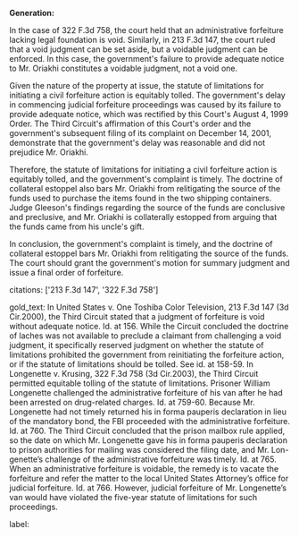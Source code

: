**Generation:**


In the case of 322 F.3d 758, the court held that an administrative forfeiture lacking legal foundation is void. Similarly, in 213 F.3d 147, the court ruled that a void judgment can be set aside, but a voidable judgment can be enforced. In this case, the government's failure to provide adequate notice to Mr. Oriakhi constitutes a voidable judgment, not a void one.

Given the nature of the property at issue, the statute of limitations for initiating a civil forfeiture action is equitably tolled. The government's delay in commencing judicial forfeiture proceedings was caused by its failure to provide adequate notice, which was rectified by this Court's August 4, 1999 Order. The Third Circuit's affirmation of this Court's order and the government's subsequent filing of its complaint on December 14, 2001, demonstrate that the government's delay was reasonable and did not prejudice Mr. Oriakhi.

Therefore, the statute of limitations for initiating a civil forfeiture action is equitably tolled, and the government's complaint is timely. The doctrine of collateral estoppel also bars Mr. Oriakhi from relitigating the source of the funds used to purchase the items found in the two shipping containers. Judge Gleeson's findings regarding the source of the funds are conclusive and preclusive, and Mr. Oriakhi is collaterally estopped from arguing that the funds came from his uncle's gift.

In conclusion, the government's complaint is timely, and the doctrine of collateral estoppel bars Mr. Oriakhi from relitigating the source of the funds. The court should grant the government's motion for summary judgment and issue a final order of forfeiture.

citations: ['213 F.3d 147', '322 F.3d 758']

gold_text: In United States v. One Toshiba Color Television, 213 F.3d 147 (3d Cir.2000), the Third Circuit stated that a judgment of forfeiture is void without adequate notice. Id. at 156. While the Circuit concluded the doctrine of laches was not available to preclude a claimant from challenging a void judgment, it specifically reserved judgment on whether the statute of limitations prohibited the government from reinitiating the forfeiture action, or if the statute of limitations should be tolled. See id. at 158-59. In Longenette v. Krusing, 322 F.3d 758 (3d Cir.2003), the Third Circuit permitted equitable tolling of the statute of limitations. Prisoner William Longenette challenged the administrative forfeiture of his van after he had been arrested on drug-related charges. Id. at 759-60. Because Mr. Longenette had not timely returned his in forma pauperis declaration in lieu of the mandatory bond, the FBI proceeded with the administrative forfeiture. Id. at 760. The Third Circuit concluded that the prison mailbox rule applied, so the date on which Mr. Longenette gave his in forma pauperis declaration to prison authorities for mailing was considered the filing date, and Mr. Lon-genette’s challenge of the administrative forfeiture was timely. Id. at 765. When an administrative forfeiture is voidable, the remedy is to vacate the forfeiture and refer the matter to the local United States Attorney’s office for judicial forfeiture. Id. at 766. However, judicial forfeiture of Mr. Longenette’s van would have violated the five-year statute of limitations for such proceedings.

label: 